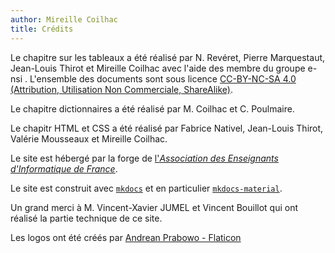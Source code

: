 ```yaml
---
author: Mireille Coilhac
title: Crédits
---
```


Le chapitre sur les tableaux a été réalisé par N. Revéret, Pierre Marquestaut, Jean-Louis Thirot et Mireille Coilhac avec l'aide des membre du groupe e-nsi .
L'ensemble des documents sont sous licence [CC-BY-NC-SA 4.0 (Attribution, Utilisation Non Commerciale, ShareAlike)](https://creativecommons.org/licenses/by-nc-sa/4.0/).

Le chapitre dictionnaires a été réalisé par M. Coilhac et C. Poulmaire.

Le chapitr HTML et CSS  a été réalisé par Fabrice Nativel, Jean-Louis Thirot, Valérie Mousseaux et Mireille Coilhac.

Le site est hébergé par la forge de [l'*Association des Enseignants d'Informatique de France*](https://aeif.fr/index.php/accueil/).

Le site est construit avec [`mkdocs`](https://www.mkdocs.org/) et en particulier [`mkdocs-material`](https://squidfunk.github.io/mkdocs-material/).

Un grand merci à M. Vincent-Xavier JUMEL et Vincent Bouillot qui ont réalisé la partie technique de ce site.

Les logos ont été créés par [Andrean Prabowo - Flaticon](https://www.flaticon.com/free-icons/descending)
